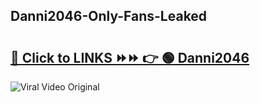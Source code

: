 
 ## Danni2046-Only-Fans-Leaked

# <h2><a href="https://clipsfans.com/Danni2046&ref=git">🔗 Click to LINKS ⏩⏩ 👉 🟢 Danni2046 </a></h2>

<a href="https://clipsfans.com/Danni2046&ref=git" rel="nofollow" data-target="animated-image.originalLink"><img src="https://i.ibb.co.com/xMMVF88/686577567.gif" alt="Viral Video Original" style="max-width: 100%; display: inline-block;" data-target="animated-image.originalImage"></a>
